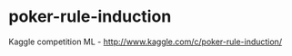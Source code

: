 poker-rule-induction
====================

Kaggle competition ML - http://www.kaggle.com/c/poker-rule-induction/
